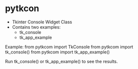# pytkcon
* Tkinter Console Widget Class
* Contains two examples:
  * tk_console
  * tk_app_example

Example:
from pytkcom import TkConsole
from pytkcom import tk_console()
from pytkcom import tk_app_example()

Run tk_console() or tk_app_example() to see the results.

